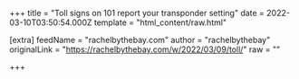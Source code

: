 
+++
title = "Toll signs on 101 report your transponder setting"
date = 2022-03-10T03:50:54.000Z
template = "html_content/raw.html"

[extra]
feedName = "rachelbythebay.com"
author = "rachelbythebay"
originalLink = "https://rachelbythebay.com/w/2022/03/09/toll/"
raw = ""

+++

